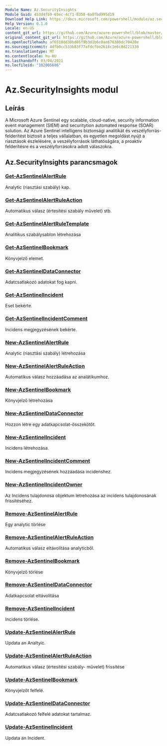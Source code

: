 ```yaml
---
Module Name: Az.SecurityInsights
Module Guid: 453d4fb9-65ec-4cf1-8358-6a0fbd995d19
Download Help Link: https://docs.microsoft.com/powershell/module/az.securityinsights
Help Version: 0.1.0
Locale: en-US
content_git_url: https://github.com/Azure/azure-powershell/blob/master/src/SecurityInsights/SecurityInsights/help/Az.SecurityInsights.md
original_content_git_url: https://github.com/Azure/azure-powershell/blob/master/src/SecurityInsights/SecurityInsights/help/Az.SecurityInsights.md
ms.openlocfilehash: af6518dd30bd85f9b3d1b6c8ae678380dc70420e
ms.sourcegitcommit: 4dfb0cc533b83f77afdcfbe2618c1e6c8d221330
ms.translationtype: MT
ms.contentlocale: hu-HU
ms.lasthandoff: 03/04/2021
ms.locfileid: "102005686"
---
```

# Az.SecurityInsights modul
## Leírás
A Microsoft Azure Sentinel egy scalable, cloud-native, security information event management (SIEM) and securitytion automated response (SOAR) solution. Az Azure Sentinel intelligens biztonsági analitikát és veszélyforrás-felderítést biztosít a teljes vállalatban, és egyetlen megoldást nyújt a riasztások észlelésére, a veszélyforrások láthatóságára, a proaktív felderítésre és a veszélyforrásokra adott válaszokra.

## Az.SecurityInsights parancsmagok
### [Get-AzSentinelAlertRule](Get-AzSentinelAlertRule.md)
Analytic (riasztási szabály) kap.

### [Get-AzSentinelAlertRuleAction](Get-AzSentinelAlertRuleAction.md)
Automatikus válasz (értesítési szabály művelet) stb.

### [Get-AzSentinelAlertRuleTemplate](Get-AzSentinelAlertRuleTemplate.md)
Analitikus szabálysablon létrehozása

### [Get-AzSentinelBookmark](Get-AzSentinelBookmark.md)
Könyvjelző elemet.

### [Get-AzSentinelDataConnector](Get-AzSentinelDataConnector.md)
Adatcsatlakozó adatokat fog kapni.

### [Get-AzSentinelIncident](Get-AzSentinelIncident.md)
Eset bekérte.

### [Get-AzSentinelIncidentComment](Get-AzSentinelIncidentComment.md)
Incidens megjegyzésének bekérte.

### [New-AzSentinelAlertRule](New-AzSentinelAlertRule.md)
Analytic (riasztási szabály) létrehozása

### [New-AzSentinelAlertRuleAction](New-AzSentinelAlertRuleAction.md)
Automatikus válasz hozzáadása az analátikumhoz.

### [New-AzSentinelBookmark](New-AzSentinelBookmark.md)
Könyvjelző létrehozása

### [New-AzSentinelDataConnector](New-AzSentinelDataConnector.md)
Hozzon létre egy adatkapcsolat-összekötőt.

### [New-AzSentinelIncident](New-AzSentinelIncident.md)
Incidens létrehozása.

### [New-AzSentinelIncidentComment](New-AzSentinelIncidentComment.md)
Incidens megjegyzésének hozzáadása incidenshez.

### [New-AzSentinelIncidentOwner](New-AzSentinelIncidentOwner.md)
Az Incidens tulajdonosa objektum létrehozása az incidens tulajdonosának frissítéséhez.

### [Remove-AzSentinelAlertRule](Remove-AzSentinelAlertRule.md)
Egy analytic törlése

### [Remove-AzSentinelAlertRuleAction](Remove-AzSentinelAlertRuleAction.md)
Automatikus válasz eltávolítása analyticből.

### [Remove-AzSentinelBookmark](Remove-AzSentinelBookmark.md)
Könyvjelző törlése

### [Remove-AzSentinelDataConnector](Remove-AzSentinelDataConnector.md)
Adatkapcsolat eltávolítása

### [Remove-AzSentinelIncident](Remove-AzSentinelIncident.md)
Incidens törlése.

### [Update-AzSentinelAlertRule](Update-AzSentinelAlertRule.md)
Updata an Analtyic.

### [Update-AzSentinelAlertRuleAction](Update-AzSentinelAlertRuleAction.md)
Automatikus válasz (értesítési szabály- művelet) frissítése

### [Update-AzSentinelBookmark](Update-AzSentinelBookmark.md)
Könyvjelzőt felfelé.

### [Update-AzSentinelDataConnector](Update-AzSentinelDataConnector.md)
Adatcsatlakozó felfelé adatokat tartalmaz.

### [Update-AzSentinelIncident](Update-AzSentinelIncident.md)
Updata an Incident.
